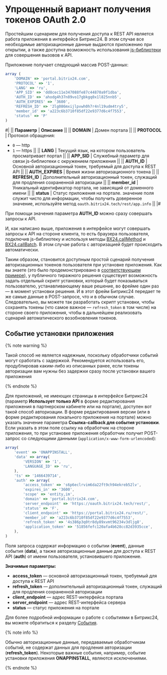 # Упрощенный вариант получения токенов OAuth 2.0

Простейшим сценарием для получения доступа к REST API является работа приложения в интерфейсе Битрикс24. В этом случае все необходимые авторизационные данные выдаются приложению при открытии, а также доступна возможность использования [js-библиотеки](../../sdk/bx24-js-sdk/index.md) для совершения вызовов к API.

Приложение получает следующий массив POST-данных:

```js
array (
    'DOMAIN' => 'portal.bitrix24.com',
    'PROTOCOL' => '1',
    'LANG' => 'ru',
    'APP_SID' => 'dd8cec11e347088fe87c44870a9f1dba',
    'AUTH_ID' => 'ahodg4h37n89vo17gbkgq0x1l825nnb5',
    'AUTH_EXPIRES' => '3600',
    'REFRESH_ID' => '2lg086mxijlpvwh0h7r4nl19udm4try5',
    'member_id' => 'a223c6b3710f85df22e9377d6c4f7553',
    'status' => 'P'
)
```

#|
|| **Параметр** | **Описание** ||
|| **DOMAIN** | Домен портала ||
|| **PROTOCOL** | Протокол обращения:
- `0` — http
- `1` — https
||
|| **LANG** | Текущий язык, на котором пользователь просматривает портал ||
|| **APP_SID** | Служебный параметр для связи js-библиотеки с окружением приложения ||
|| **AUTH_ID** | Основной авторизационный токен, требуемый для доступа к REST API ||
|| **AUTH_EXPIRES** | Время жизни авторизационного токена ||
|| **REFRESH_ID** | Дополнительный авторизационный токен, служащий для продления сохраненной авторизации ||
|| **member_id** | Уникальный идентификатор портала, не зависящий от доменного имени ||
|| **status** | Статус приложения на портале. значение поля служит чисто для информации, чтобы получить доверенное значение, используйте метод `oauth.bitrix24.tech/rest/app.info` ||
|#

При помощи значения параметра **AUTH_ID** можно сразу совершать запросы к API.

И, как написано выше, приложения в интерфейсе могут совершать запросы к API на стороне клиента, то есть браузера пользователя, подключив js-библиотеку и используя методы [BX24.callMethod](../../sdk/bx24-js-sdk/how-to-call-rest-methods/bx24-call-method.md) и [BX24.callBatch](../../sdk/bx24-js-sdk/how-to-call-rest-methods/bx24-call-batch.md). В этом случае работа с авторизацией будет происходить автоматически.

Таким образом, становится доступным простой сценарий получения авторизационных токенов пользователя при установке приложения. Как вы знаете (это было продемонстрировано в [соответствующем примере](../app-installation/local-apps/installation-master.md)), у публичного тиражного решения существует возможность задать отдельный скрипт установки, который будет показываться пользователю, устанавливающему ваше решение, во фрейме один раз — в момент установки решения. И в этот фрейм Битрикс24 передает те же самые данные в POST-запросе, что и в обычном случае. Следовательно, вы можете так разработать скрипт установки, чтобы сохранять токены (что самое важное — `refresh_token` в том числе) на стороне своего приложения, чтобы в дальнейшем реализовать сценарий автоматического возобновления токенов.

## Событие установки приложения

{% note warning %}

Такой способ не является надежным, поскольку обработчики событий могут сработать с задержкой. Рекомендуется использовать его, продублировав каким-либо из описанных ранее, если токены авторизации вам нужны без задержки сразу после установки вашего приложения

{% endnote %}

Для приложений, не имеющих страницы в интерфейсе Битрикс24 (параметр **Использует только API** в форме редактирования приложения в партнерском кабинете или на портале), доступен вот такой способ авторизации. В форме редактирования версии (или в форме редактирования локального приложения на портале) можно указать значение параметра **Ссылка-callback для события установки**. Если указать в этом поле ссылку на обработчик на стороне приложения, то при установке приложения обработчик получит POST-запрос со следующими данными (`application/x-www-form-urlencoded`):

```js
array(
    'event' => 'ONAPPINSTALL',
    'data' => array(
        'VERSION' => '1',
        'LANGUAGE_ID' => 'ru',
    ),
    'ts' => '1466439714',
    'auth' => array(
        'access_token' => 's6p6eclrvim6da22ft9ch94ekreb52lv',
        'expires_in' => '3600',
        'scope' => 'entity,im',
        'domain' => 'portal.bitrix24.com',
        'server_endpoint' => 'https://oauth.bitrix24.tech/rest/',
        'status' => 'F',
        'client_endpoint' => 'https://portal.bitrix24.ru/rest/',
        'member_id' => 'a223c6b3710f85df22e9377d6c4f7553',
        'refresh_token' => '4s386p3q0tr8dy89xvmt96234v3dljg8',
        'application_token' => '51856fefc120afa4b628cc82d3935cce',
    ),
)
```

Поля запроса содержат информацию о событии (**event**), данные события (**data**), а также авторизационные данные для доступа к REST API (**auth**) от имени пользователя, установившего приложение.

**Значимые параметры:**

- **access_token** — основной авторизационный токен, требуемый для доступа к REST API
- **refresh_token** — дополнительный авторизационный токен, служащий для продления сохраненной авторизации
- **client_endpoint** — адрес REST-интерфейса портала
- **server_endpoint** — адрес REST-интерфейса сервера
- **status** — статус приложения на портале

Для более подробной информации о работе с событиями в Битрикс24, вы можете обратиться к разделу [События](../events/index.md).

{% note info %}

Обычно авторизационные данные, передаваемые обработчикам событий, не содержат данных для продления авторизации (**refresh_token**). Некоторые важные события, например, событие установки приложения **ONAPPINSTALL**, являются исключениями.

{% endnote %}
